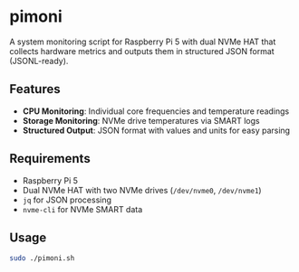 # pimoni

A system monitoring script for Raspberry Pi 5 with dual NVMe HAT that collects hardware metrics and outputs them in structured JSON format (JSONL-ready).

## Features

- **CPU Monitoring**: Individual core frequencies and temperature readings
- **Storage Monitoring**: NVMe drive temperatures via SMART logs
- **Structured Output**: JSON format with values and units for easy parsing

## Requirements

- Raspberry Pi 5
- Dual NVMe HAT with two NVMe drives (`/dev/nvme0`, `/dev/nvme1`)
- `jq` for JSON processing
- `nvme-cli` for NVMe SMART data

## Usage

```sh
sudo ./pimoni.sh
```
